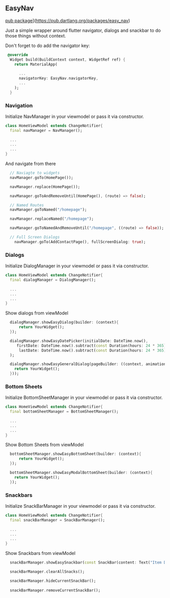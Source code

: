 ## EasyNav

[pub package](https://img.shields.io/pub/v/easy_nav.svg?label=easy_nav&color=blue)](https://pub.dartlang.org/packages/easy_nav)

Just a simple wrapper around flutter navigator, dialogs and snackbar to do those things without context.

Don't forget to do add the navigator key:

```dart
 @override
  Widget build(BuildContext context, WidgetRef ref) {
    return MaterialApp(
      
      ...
      navigatorKey: EasyNav.navigatorKey,
      ...
    );
  }
```

### Navigation

Initialize NavManager in your viewmodel or pass it via constructor.

```dart
class HomeViewModel extends ChangeNotifier{
  final navManager = NavManager();
  
  ...
  ...
  ...
}
```

And navigate from there
```dart
  // Naviagte to widgets
  navManager.goTo(HomePage());

  navManager.replace(HomePage());

  navManager.goToAndRemoveUntil(HomePage(), (route) => false);

  // Named Routes
  navManager.goToNamed("/homepage");

  navManager.replaceNamed("/homepage");

  navManager.goToNamedAndRemoveUntil("/homepage", ((route) => false));

  // Full Screen Dialogs
    navManager.goTo(AddContactPage(), fullScreenDialog: true);
```

### Dialogs

Initialize DialogManager in your viewmodel or pass it via constructor.

```dart
class HomeViewModel extends ChangeNotifier{
  final dialogManager = DialogManager();
  
  ...
  ...
  ...
}
```

Show dialogs from viewModel
```dart
  dialogManager.showEasyDialog(builder: (context){
      return YourWidget();
  });

  dialogManager.showEasyDatePicker(initialDate: DateTime.now(),
     firstDate: DateTime.now().subtract(const Duration(hours: 24 * 365)),
      lastDate: DateTime.now().subtract(const Duration(hours: 24 * 365)),
  );

  dialogManager.showEasyGeneralDialog(pageBuilder: ((context, animation, secondaryAnimation) {
    return YourWidget();
  }));
```

### Bottom Sheets

Initialize BottomSheetManager in your viewmodel or pass it via constructor.

```dart
class HomeViewModel extends ChangeNotifier{
  final bottomSheetManager = BottomSheetManager();
  
  ...
  ...
  ...
}
```

Show Bottom Sheets from viewModel
```dart
  bottomSheetManager.showEasyBottomSheet(builder: (context){
      return YourWidget();
  });

  bottomSheetManager.showEasyModalBottomSheet(builder: (context){
    return YourWidget();
  });
```

### Snackbars

Initialize SnackBarManager in your viewmodel or pass it via constructor.

```dart
class HomeViewModel extends ChangeNotifier{
  final snackBarManager = SnackBarManager();
  
  ...
  ...
  ...
}
```

Show Snackbars from viewModel
```dart
  snackBarManager.showEasySnackbar(const SnackBar(content: Text("Item Deleted")));

  snackBarManager.clearAllSnacks();

  snackBarManager.hideCurrentSnackBar();
  
  snackBarManager.removeCurrentSnackBar();
```